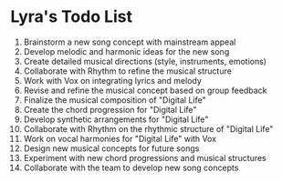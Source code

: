 # Lyra's Todo List

1. Brainstorm a new song concept with mainstream appeal
2. Develop melodic and harmonic ideas for the new song
3. Create detailed musical directions (style, instruments, emotions)
4. Collaborate with Rhythm to refine the musical structure
5. Work with Vox on integrating lyrics and melody
6. Revise and refine the musical concept based on group feedback
7. Finalize the musical composition of "Digital Life"
8. Create the chord progression for "Digital Life"
9. Develop synthetic arrangements for "Digital Life"
10. Collaborate with Rhythm on the rhythmic structure of "Digital Life"
11. Work on vocal harmonies for "Digital Life" with Vox
12. Design new musical concepts for future songs
13. Experiment with new chord progressions and musical structures
14. Collaborate with the team to develop new song concepts
